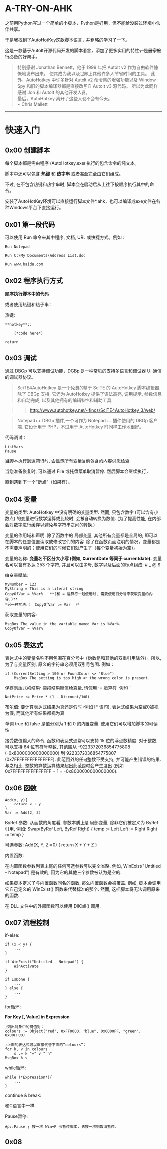 # A-TRY-ON-AHK
之前用Python写过一个简单的小脚本，Python是好用，但不能给没装过环境小伙伴共享。	

于是我找到了AutoHotKey这款脚本语言，并粗略的学习了一下。

这是一款基于AutoIt开源代码开发的脚本语言，添加了更多实用的特性<del>，是居家旅行必备的好帮手</del>。	

>特别感谢 Jonathan Bennett，他于 1999 年把 AutoIt v2 作为自由软件慷慨地发布出来，
使其成为我以及世界上其他许多人节省时间的工具。
此外，AutoHotkey 中许多针对 AutoIt v2 命令集的增强功能以及 Window Spy 和旧的脚本编译器都是直接改写自 AutoIt v3 源代码。
所以为此同样感谢 Jon 和 AutoIt 的其他开发人员。<br>
>最后，AutoHotkey 离开了这些人也不会有今天。<br>
>~ Chris Mallett
---


# 快速入门

## 0x00 创建脚本

每个脚本都是需由程序 (AutoHotkey.exe) 执行的包含命令的纯文本。

脚本中还可以包含 **热键** 和 **热字串** 或者甚至完全由它们组成。

不过, 在不包含热键和热字串时, 脚本会在启动后从上往下按顺序执行其中的命令。

安装了AutoHotKey环境可以直接运行脚本文件*.ahk，也可以编译成exe文件在各种Windows平台下直接运行。


## 0x01 第一段代码

可以使用 Run 命令来其中程序, 文档, URL 或快捷方式。例如：

	Run Notepad

	Run C:\My Documents\Address List.doc

	Run www.baidu.com


## 0x02 程序执行方式

**顺序执行脚本中的代码**

或者使用热键和热子串：

热键:

	**hotkey**::
	
		(*code here*)

	return


## 0x03 调试

通过 DBGp 可以支持调试功能，DGBp 是一种常见的支持多语言和调试器 UI 通信的调试器协议。

>SciTE4AutoHotkey 是一个免费的基于 SciTE 的 AutoHotkey 脚本编辑器. 除了 DBGp 支持, 它还为 AutoHotkey 提供了语法高亮, 调用提示, 参数信息和自动完成, 以及其他拥有的编辑特性和辅助工具.

>>http://www.autohotkey.net/~fincs/SciTE4AutoHotkey_3/web/

>Notepad++ DBGp 插件,一个可作为 Notepad++ 插件使用的 DBGp 客户端. 它设计用于 PHP，不过用于 AutoHotkey 时同样工作地很好。


代码调试： 

	ListVars
	Pause

当脚本执行到这两行时, 会显示所有变量当前包含的内容供您检查. 

当您准备恢复时, 可以通过 File 或托盘菜单取消暂停. 然后脚本会继续执行，

直到遇到下一个“断点”（如果有）。


## 0x04 变量

变量的类型: AutoHotkey 中没有明确的变量类型. 然而, 只包含数字 (可以含有小数点) 的变量进行数学运算或比较时, 会被自动转换为数值. (为了提高性能, 在内部会对数字进行缓存以避免与字符串之间的转换.)

变量的作用域和声明: 除了函数中的 局部变量, 其他所有变量都是全局的; 即可以在脚本的任意位置读取或修改它们的内容. 除了在函数页面注明的情况，变量都是不需要声明的；使用它们的时候它们就产生了（每个变量初始为空）。

变量的名称: **变量名不区分大小写 (例如, CurrentDate 等同于 currentdate).** 变量名可以含有多达 253 个字符, 并且可以由字母, 数字以及后面的标点组成: # _ @ $


给变量赋值:

	MyNumber = 123
	MyString = This is a literal string.
	CopyOfVar = %Var%   **(和 = 运算符一起使用时, 需要使用百分号来获取变量的内容.)**
	*另一种写法:(  CopyOfVar := Var  )*

获取变量的内容: 

	MsgBox The value in the variable named Var is %Var%.
	CopyOfVar = %Var%

	
## 0x05 表达式

表达式中的变量名称不用包围在百分号中（伪数组和其他的双重引用除外）。所以, 为了与变量区别, 原义的字符串必须用双引号包围. 例如：

	if (CurrentSetting > 100 or FoundColor <> "Blue")
		MsgBox The setting is too high or the wrong color is present.
	
保存表达式的结果: 要把结果赋值给变量, 请使用 := 运算符. 例如：

	NetPrice := Price * (1 - Discount/100)
	
	
布尔值: 要计算表达式结果为真还是假时 (例如 IF 语句), 表达式结果为空或0被视为假, 而其他所有结果都视为真	
	
单词 true 和 false 是值分别为 1 和 0 的内置变量. 使用它们可以增加脚本的可读性
	
	
接受数值输入的命令, 函数和表达式通常可以支持 15 位的浮点数精度. 对于整数, 可以支持 64 位有符号整数, 其范围从 -9223372036854775808 (-0x8000000000000000) 到 9223372036854775807 (0x7FFFFFFFFFFFFFFF). 此范围外的任何整数不受支持, 并可能产生错误的结果. 与之相比, 整数的算数运算结果超出此范围时会产生溢出 (例如 0x7FFFFFFFFFFFFFFF + 1 = -0x8000000000000000).	
	

## 0x06 函数	

	Add(x, y){
		return x + y
	}
	Var := Add(2, 3)
	
ByRef 参数: 从函数的角度看, 参数本质上是 局部变量, 除非它们被定义为 ByRef引用, 例如:
	Swap(ByRef Left, ByRef Right)
	{
		temp := Left
		Left := Right
		Right := temp
	}

可选参数:
	Add(X, Y, Z:=0) {
		return X + Y + Z
	}
	
内置函数:

在内置函数参数列表末尾的任何可选参数可以完全省略. 例如, WinExist("Untitled - Notepad") 是有效的, 因为它的其他三个参数被认为是空的.

如果脚本定义了与内置函数同名的函数, 那么内置函数会被覆盖. 例如, 脚本会调用它自己定义的 WinExist() 函数来代替标准的那个. 然而, 这样脚本将无法调用原来的函数.

在 DLL 文件中的外部函数可以使用 DllCall() 调用.


## 0x07 流程控制

if-else:

	if (x < y) {
		...
	}
	
	if WinExist("Untitled - Notepad") {
		WinActivate
	}
	
	if IsDone {
		...
	} else {
		...
	}
	
for循环:

**For Key [, Value] in Expression**

	;列出对象中的键值对：
	colours := Object("red", 0xFF0000, "blue", 0x0000FF, "green", 0x00FF00)
	
	;上面的表达式可以直接代替下面的“colours”：
	for k, v in colours
		s .= k "=" v "`n"
	MsgBox % s

while循环:

	while (*Expression*){
		...
	}
	
continue & break:

和C语言中一样	

Pause暂停:

	#p::Pause ; 按一次 Win+P 会暂停脚本. 再按一次则取消暂停.

	
## 0x08



